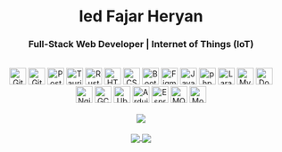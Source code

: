 <h1 align="center">Ied Fajar Heryan</h1>

<h3 align="center">Full-Stack Web Developer | Internet of Things (IoT)</h3>

<br/>

<div align="center">
	<img width="30" src="https://skillicons.dev/icons?i=git" alt="Git" title="Git"/>
	<img width="30" src="https://skillicons.dev/icons?i=github" alt="Github" title="Github"/>
	<img width="30" src="https://raw.githubusercontent.com/marwin1991/profile-technology-icons/refs/heads/main/icons/postman.png" alt="Postman" title="Postman"/>
  <img width="30" src="https://skillicons.dev/icons?i=tauri" alt="Tauri" title="Tauri"/>
  <img width="30" src="https://skillicons.dev/icons?i=rust" alt="Rust" title="Rust"/>
	<img width="30" src="https://raw.githubusercontent.com/marwin1991/profile-technology-icons/refs/heads/main/icons/html.png" alt="HTML" title="HTML"/>
	<img width="30" src="https://raw.githubusercontent.com/marwin1991/profile-technology-icons/refs/heads/main/icons/css.png" alt="CSS" title="CSS"/>
	<img width="30" src="https://raw.githubusercontent.com/marwin1991/profile-technology-icons/refs/heads/main/icons/bootstrap.png" alt="Bootstrap" title="Bootstrap"/>
	<img width="30" src="https://raw.githubusercontent.com/marwin1991/profile-technology-icons/refs/heads/main/icons/figma.png" alt="Figma" title="Figma"/>
	<img width="30" src="https://raw.githubusercontent.com/marwin1991/profile-technology-icons/refs/heads/main/icons/javascript.png" alt="JavaScript" title="JavaScript"/>
	<img width="30" src="https://raw.githubusercontent.com/marwin1991/profile-technology-icons/refs/heads/main/icons/php.png" alt="php" title="php"/>
	<img width="30" src="https://raw.githubusercontent.com/marwin1991/profile-technology-icons/refs/heads/main/icons/laravel.png" alt="Laravel" title="Laravel"/>
	<img width="30" src="https://raw.githubusercontent.com/marwin1991/profile-technology-icons/refs/heads/main/icons/mysql.png" alt="MySQL" title="MySQL"/>
	<img width="30" src="https://raw.githubusercontent.com/marwin1991/profile-technology-icons/refs/heads/main/icons/docker.png" alt="Docker" title="Docker"/>
	<img width="30" src="https://raw.githubusercontent.com/marwin1991/profile-technology-icons/refs/heads/main/icons/nginx.png" alt="Nginx" title="Nginx"/>
	<img width="30" src="https://raw.githubusercontent.com/marwin1991/profile-technology-icons/refs/heads/main/icons/gcp.png" alt="GCP" title="GCP"/>
	<img width="30" src="https://raw.githubusercontent.com/marwin1991/profile-technology-icons/refs/heads/main/icons/ubuntu.png" alt="Ubuntu" title="Ubuntu"/>
	<img width="30" src="https://raw.githubusercontent.com/marwin1991/profile-technology-icons/refs/heads/main/icons/arduino.png" alt="Arduino" title="Arduino"/>
	<img width="30" src="https://avatars.githubusercontent.com/u/9460735" alt="Espressif" title="Espressif"/>
	<img width="30" src="https://raw.githubusercontent.com/marwin1991/profile-technology-icons/refs/heads/main/icons/mqtt.png" alt="MQTT" title="MQTT"/>
	<img width="30" src="https://raw.githubusercontent.com/marwin1991/profile-technology-icons/refs/heads/main/icons/mosquitto.png" alt="Mosquitto" title="Mosquitto"/>
</div>

<br/>

<div align="center">
  <a href="https://github-readme-stats.vercel.app/api/top-langs/?username=fajarh8">
    <img src="https://github-readme-stats.vercel.app/api/top-langs/?username=fajarh8&layout=donut&theme=github_dark&repo=github-readme-stats" />
  </a>
</div>

<br/>

<div align="center">
	<a href="https://github.com/fajarh8/smart-kos">
	  <img align="center" src="https://github-readme-stats.vercel.app/api/pin/?username=fajarh8&repo=smart-kos&theme=github_dark" />
	</a>
	<a href="https://github.com/fajarh8/OcuSafe">
	  <img align="center" src="https://github-readme-stats.vercel.app/api/pin/?username=fajarh8&repo=OcuSafe&theme=github_dark" />
	</a>
</div>
